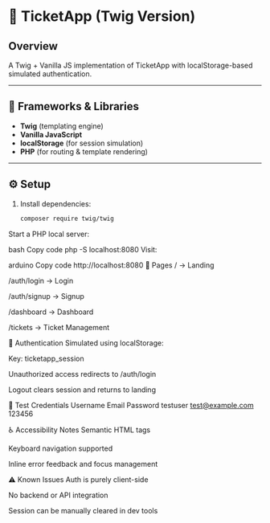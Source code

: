 # 🎫 TicketApp (Twig Version)

## Overview
A Twig + Vanilla JS implementation of TicketApp with localStorage-based simulated authentication.

---

## 🧩 Frameworks & Libraries
- **Twig** (templating engine)
- **Vanilla JavaScript**
- **localStorage** (for session simulation)
- **PHP** (for routing & template rendering)

---

## ⚙️ Setup
1. Install dependencies:
   ```bash
   composer require twig/twig
Start a PHP local server:

bash
Copy code
php -S localhost:8080
Visit:

arduino
Copy code
http://localhost:8080
🧠 Pages
/ → Landing

/auth/login → Login

/auth/signup → Signup

/dashboard → Dashboard

/tickets → Ticket Management

🔐 Authentication
Simulated using localStorage:

Key: ticketapp_session

Unauthorized access redirects to /auth/login

Logout clears session and returns to landing

🧪 Test Credentials
Username	Email	Password
testuser	test@example.com	123456

♿ Accessibility Notes
Semantic HTML tags

Keyboard navigation supported

Inline error feedback and focus management

⚠️ Known Issues
Auth is purely client-side

No backend or API integration

Session can be manually cleared in dev tools